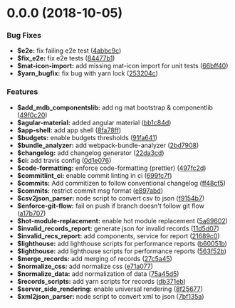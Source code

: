 <a name="0.0.0"></a>

# 0.0.0 (2018-10-05)

### Bug Fixes

- **$e2e:** fix failing e2e test ([4abbc9c](https://github.com/nongrata081/rabobank-test/commit/4abbc9c))
- **$fix_e2e:** fix e2e tests ([84477b1](https://github.com/nongrata081/rabobank-test/commit/84477b1))
- **$mat-icon-import:** add missing mat-icon import for unit tests ([66bff40](https://github.com/nongrata081/rabobank-test/commit/66bff40))
- **$yarn_bugfix:** fix bug with yarn lock ([253204c](https://github.com/nongrata081/rabobank-test/commit/253204c))

### Features

- **$add_mdb_componentslib:** add ng mat bootstrap & componentlib ([49f0c20](https://github.com/nongrata081/rabobank-test/commit/49f0c20))
- **$agular-material:** added angular material ([bb1c84d](https://github.com/nongrata081/rabobank-test/commit/bb1c84d))
- **$app-shell:** add app shell ([8fa78ff](https://github.com/nongrata081/rabobank-test/commit/8fa78ff))
- **$budgets:** enable budgets thresholds ([91fa641](https://github.com/nongrata081/rabobank-test/commit/91fa641))
- **$bundle_analyzer:** add webpack-bundle-analyzer ([2bd7908](https://github.com/nongrata081/rabobank-test/commit/2bd7908))
- **$changelog:** add changelog generator ([22da3cd](https://github.com/nongrata081/rabobank-test/commit/22da3cd))
- **$ci:** add travis config ([0d1e076](https://github.com/nongrata081/rabobank-test/commit/0d1e076))
- **$code-formatting:** enforce code-formatting (prettier) ([497fc2d](https://github.com/nongrata081/rabobank-test/commit/497fc2d))
- **$commitlint_ci:** enable commit linting in ci ([699fc7f](https://github.com/nongrata081/rabobank-test/commit/699fc7f))
- **$commits:** Add commitizen to follow conventional changelog ([ff48cf5](https://github.com/nongrata081/rabobank-test/commit/ff48cf5))
- **$commits:** restrict commit msg format ([e897abd](https://github.com/nongrata081/rabobank-test/commit/e897abd))
- **$csv2json_parser:** node script to convert csv to json ([f9154b7](https://github.com/nongrata081/rabobank-test/commit/f9154b7))
- **$enforce-git-flow:** fail on push if branch doesn't follow git flow ([a17b707](https://github.com/nongrata081/rabobank-test/commit/a17b707))
- **$hot-module-replacement:** enable hot module replacement ([5a69602](https://github.com/nongrata081/rabobank-test/commit/5a69602))
- **$invalid_records_report:** generate json for invalid records ([11d5d07](https://github.com/nongrata081/rabobank-test/commit/11d5d07))
- **$invalid_recs_report:** add components, service for report ([21689c0](https://github.com/nongrata081/rabobank-test/commit/21689c0))
- **$lighthouse:** add lighthouse scripts for performance reports ([b60051b](https://github.com/nongrata081/rabobank-test/commit/b60051b))
- **$lighthouse:** add lighthouse scripts for performance reports ([563f52b](https://github.com/nongrata081/rabobank-test/commit/563f52b))
- **$merge_records:** add merging of records ([27c5a45](https://github.com/nongrata081/rabobank-test/commit/27c5a45))
- **$normalize_css:** add normalize css ([e71a077](https://github.com/nongrata081/rabobank-test/commit/e71a077))
- **$normalize_data:** add normalization of data ([75a45d5](https://github.com/nongrata081/rabobank-test/commit/75a45d5))
- **$records_scripts:** add yarn scripts for records ([db371eb](https://github.com/nongrata081/rabobank-test/commit/db371eb))
- **$server_side_rendering:** enable universal rendering ([8f25677](https://github.com/nongrata081/rabobank-test/commit/8f25677))
- **$xml2json_parser:** node script to convert xml to json ([7bf135a](https://github.com/nongrata081/rabobank-test/commit/7bf135a))
